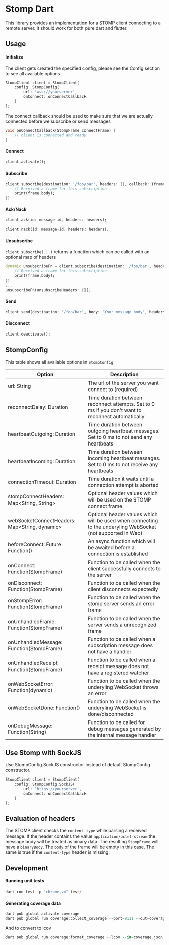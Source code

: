 # Stomp Dart
This library provides an implementation for a STOMP client connecting to a remote server.
It should work for both pure dart and flutter.

## Usage

#### Initialize
The client gets created the specified config,
please see the Config section to see all available options
```dart
StompClient client = StompClient(
    config: StompConfig(
        url: 'wss://yourserver',
        onConnect: onConnectCallback
    )
);
```
The connect callback should be used to make sure that we are actually connected before we subscribe or send messages
```dart
void onConnectCallback(StompFrame connectFrame) {
    // client is connected and ready
}
```

#### Connect
```dart
client.activate();
```

#### Subscribe
```dart
client.subscribe(destination: '/foo/bar', headers: {}, callback: (frame) {
    // Received a frame for this subscription
    print(frame.body);
})
```

#### Ack/Nack
```dart
client.ack(id: message-id, headers: headers);

client.nack(id: message-id, headers: headers);
```

#### Unsubscribe
`client.subscribe(...)` returns a function which can be called with an optional map of headers
```dart
dynamic unsubscribeFn = client.subscribe(destination: '/foo/bar', headers: {}, callback: (frame) {
    // Received a frame for this subscription
    print(frame.body);
})
...
unsubscribeFn(unsubscribeHeaders: {});
```

#### Send
```dart
client.send(destination: '/foo/bar', body: 'Your message body', headers: {});
```

#### Disconnect
```dart
client.deactivate();
```

## StompConfig
This table shows all available options in `StompConfig`


| Option                                       | Description                                                                                                    |
|----------------------------------------------|----------------------------------------------------------------------------------------------------------------|
| url: String                                  | The url of the server you want connect to (required)                                                           |
| reconnectDelay: Duration                     | Time duration between reconnect attempts. Set to 0 ms if you don't want to reconnect automatically             |
| heartbeatOutgoing: Duration                  | Time duration between outgoing heartbeat messages. Set to 0 ms to not send any heartbeats                      |
| heartbeatIncoming: Duration                  | Time duration between incoming heartbeat messages. Set to 0 ms to not receive any heartbeats                   |
| connectionTimeout: Duration                  | Time duration it waits until a connection attempt is aborted                                                   |
| stompConnectHeaders: Map<String, String>     | Optional header values which will be used on the STOMP connect frame                                           |
| webSocketConnectHeaders: Map<String, dynamic>| Optional header values which will be used when connecting to the underyling WebSocket (not supported in Web)   |
| beforeConnect: Future<void> Function()       | An async function which will be awaited before a connection is established                                     |
| onConnect: Function(StompFrame)              | Function to be called when the client successfully connects to the server                                      |
| onDisconnect: Function(StompFrame)           | Function to be called when the client disconnects expectedly                                                   |
| onStompError: Function(StompFrame)           | Function to be called when the stomp server sends an error frame                                               |
| onUnhandledFrame: Function(StompFrame)       | Function to be called when the server sends a unrecognized frame                                               |
| onUnhandledMessage: Function(StompFrame)     | Function to be called when a subscription message does not have a handler                                      |
| onUnhandledReceipt: Function(StompFrame)     | Function to be called when a receipt message does not have a registered watcher                                |
| onWebSocketError: Function(dynamic)          | Function to be called when the underyling WebSocket throws an error                                            |
| onWebSocketDone: Function()                  | Function to be called when the underyling WebSocket is done/disconnected                                       |
| onDebugMessage: Function(String)             | Function to be called for debug messages generated by the internal message handler                             |


## Use Stomp with SockJS
Use StompConfig.SockJS constructor instead of default StompConfig constructor.

```dart
StompClient client = StompClient(
    config: StompConfig.SockJS(
        url: 'https://yourserver',
        onConnect: onConnectCallback
    )
);
```

## Evaluation of headers

The STOMP client checks the `content-type` while parsing a received message. If the
header contains the value `application/octet-stream` the message body will be treated
as binary data. The resulting `StompFrame` will have a `binaryBody`. The `body` of the
frame will be empty in this case. The same is true if the `content-type` header is
missing.

## Development

#### Running unit tests
```dart
dart run test -p "chrome,vm" test/
```

#### Generating coverage data
```dart
dart pub global activate coverage
dart pub global run coverage:collect_coverage --port=8111 --out=coverage.json --wait-paused --resume-isolates & dart --disable-service-auth-codes --enable-vm-service=8111 --pause-isolates-on-exit test/test_all.dart
```
And to convert to lcov
```dart
dart pub global run coverage:format_coverage --lcov --in=coverage.json --out=lcov.info --packages=.packages --report-on=lib
```
